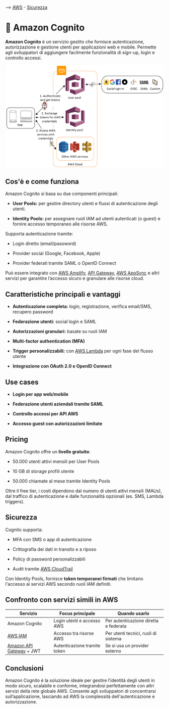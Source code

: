 --> [AWS](/00-Intro/AWS.md)  -  [Sicurezza](/09-Sicurezza-Compliance-Governance/Sicurezza-Compliance-Governance.md)
# 🔐 Amazon Cognito

**Amazon Cognito** è un servizio gestito che fornisce autenticazione, autorizzazione e gestione utenti per applicazioni web e mobile. Permette agli sviluppatori di aggiungere facilmente funzionalità di sign-up, login e controllo accessi.

![Cognito](/09-Sicurezza-Compliance-Governance/img/cognito.png)

## Cos'è e come funziona

Amazon Cognito si basa su due componenti principali:

- **User Pools:** per gestire directory utenti e flussi di autenticazione degli utenti.
    
- **Identity Pools:** per assegnare ruoli IAM ad utenti autenticati (o guest) e fornire accesso temporaneo alle risorse AWS.
    

Supporta autenticazione tramite:

- Login diretto (email/password)
    
- Provider social (Google, Facebook, Apple)
    
- Provider federati tramite SAML o OpenID Connect
    

Può essere integrato con [AWS Amplify](/Others/AWS-Amplify.md), [API Gateway](/Others/Amazon-API-Gateway.md), [AWS AppSync](/Others/Amazon-AppSync.md) e altri servizi per garantire l’accesso sicuro e granulare alle risorse cloud.

## Caratteristiche principali e vantaggi

- **Autenticazione completa:** login, registrazione, verifica email/SMS, recupero password
    
- **Federazione utenti:** social login e SAML
    
- **Autorizzazioni granulari:** basate su ruoli IAM
    
- **Multi-factor authentication (MFA)**
    
- **Trigger personalizzabili:** con [AWS Lambda](/01-Compute-options/AWS-Lambda.md) per ogni fase del flusso utente
    
- **Integrazione con OAuth 2.0 e OpenID Connect**
    

## Use cases

- **Login per app web/mobile**
    
- **Federazione utenti aziendali tramite SAML**
    
- **Controllo accessi per API AWS**
    
- **Accesso guest con autorizzazioni limitate**
    

## Pricing

Amazon Cognito offre un **livello gratuito**:

- 50.000 utenti attivi mensili per User Pools
    
- 10 GB di storage profili utente
    
- 50.000 chiamate al mese tramite Identity Pools
    

Oltre il free tier, i costi dipendono dal numero di utenti attivi mensili (MAUs), dal traffico di autenticazione e dalle funzionalità opzionali (es. SMS, Lambda triggers).

## Sicurezza

Cognito supporta:

- MFA con SMS o app di autenticazione
    
- Crittografia dei dati in transito e a riposo
    
- Policy di password personalizzabili
    
- Audit tramite [AWS CloudTrail](/08-Auditing-Monitoring-Logging/Amazon-CloudTrail.md)
    

Con Identity Pools, fornisce **token temporanei firmati** che limitano l'accesso ai servizi AWS secondo ruoli IAM definiti.

## Confronto con servizi simili in AWS

|Servizio|Focus principale|Quando usarlo|
|---|---|---|
|Amazon Cognito|Login utenti e accesso AWS|Per autenticazione diretta e federata|
|[AWS IAM](/09-Sicurezza-Compliance-Governance/Sicurezza/AWS-IAM.md)|Accesso tra risorse AWS|Per utenti tecnici, ruoli di sistema|
|[Amazon API Gateway](/Others/Amazon-API-Gateway.md) + JWT|Autenticazione tramite token|Se si usa un provider esterno|

## Conclusioni

Amazon Cognito è la soluzione ideale per gestire l’identità degli utenti in modo sicuro, scalabile e conforme, integrandosi perfettamente con altri servizi della rete globale AWS. 
Consente agli sviluppatori di concentrarsi sull’applicazione, lasciando ad AWS la complessità dell'autenticazione e autorizzazione.